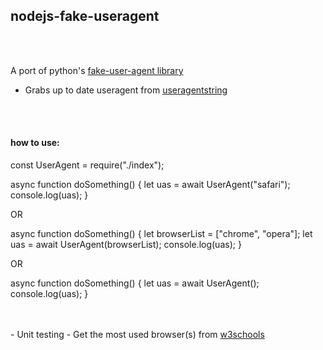 <h2><b>nodejs-fake-useragent</b></h2>
<br/>
<br/>
<p>
A port of python's <a href="https://github.com/hellysmile/fake-useragent">fake-user-agent library</a>

- Grabs up to date useragent from <a href="useragentstring.com">useragentstring</a>

</p>

<br/>
<br/>
<h4><b>how to use:</b></h4>

<p>
const UserAgent = require("./index");

async function doSomething() {
let uas = await UserAgent("safari");
console.log(uas);
}

OR

async function doSomething() {
let browserList = ["chrome", "opera"];
let uas = await UserAgent(browserList);
console.log(uas);
}

OR

async function doSomething() {
let uas = await UserAgent();
console.log(uas);
}

</p>

<br/>
<br/>
- Unit testing
- Get the most used browser(s) from <a href="https://www.w3schools.com/browsers/default.asp">w3schools</a> 